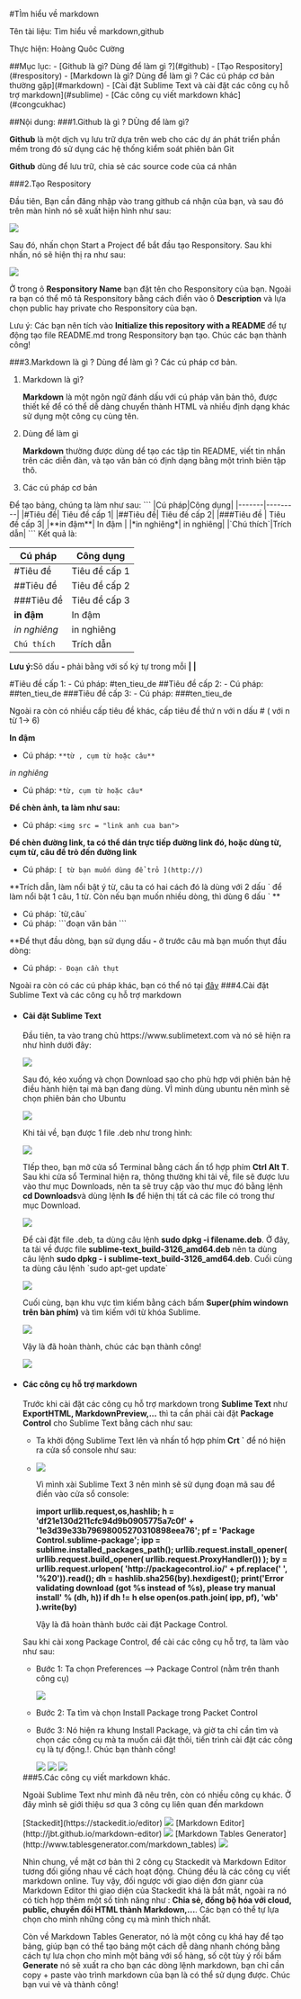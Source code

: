 #TÌm hiểu về markdown
<p>Tên tài liệu: Tìm hiểu về markdown,github</p>
<p>Thực hiện: Hoàng Quôc Cường</p>
##Mục lục:
- [Github là gì? Dùng để làm gì ?](#github)
- [Tạo Respository](#respository)
- [Markdown là gì?  Dùng để làm gì ? Các cú pháp cơ bản thường gặp](#markdown)
- [Cài đặt Sublime Text  và cài đặt các công cụ hỗ trợ markdown](#sublime)
- [Các công cụ viết markdown khác](#congcukhac)

##Nội dung:
<a name = "github"></a>
###1.Github là gì ? DÙng để làm gì?
<p><b>Github</b>  là một dịch vụ lưu trữ dựa trên web cho các dự án phát triển phần mềm trong đó sử dụng các hệ thống kiểm soát phiên bản Git</p>
<p><b>Github</b> dùng để lưu trữ, chia sẻ các source code của cá nhân </p>
<a name = "respository"></a>
###2.Tạo Respository
<p>Đầu tiên, Bạn cần đăng nhập vào trang github cá nhận của bạn, và sau đó trên màn hình nó sẽ xuất hiện hình như sau:</p>
<img src = "http://i.imgur.com/bexnITn.png">
<p>Sau đó, nhấn chọn Start a Project để bắt đầu tạo Responsitory. Sau khi nhấn, nó sẽ hiện thị ra như sau:</p>
<img src = "http://i.imgur.com/X8YVTxX.jpg">
<p>Ở trong ô <b>Responsitory Name</b> bạn đặt tên cho Responsitory của bạn. Ngoài ra bạn có thể mô tả Responsitory bằng cách điền vào ô <b>Description</b> và lựa chọn public
hay private cho Responsitory của bạn. </p>
<p>Lưu ý: Các bạn nên tích vào <b>Initialize this repository with a README </b> để tự động tạo file README.md trong Responsitory bạn tạo. Chúc các bạn thành công!</p>
<a name = "markdown"></a>
###3.Markdown  là gì ? Dùng để làm gì ? Các cú pháp cơ bản.
<ol>
<li>Markdown là gì?</li> 
<p><b>Markdown</b> là một ngôn ngữ đánh dấu với cú pháp văn bản thô, được thiết kế để có thể dễ dàng chuyển thành HTML và nhiều định dạng khác sử dụng một công cụ cùng tên.</p>
<li>Dùng để làm gì</li>
<p><b>Markdown</b> thường được dùng dể tạo các tập tin README, viết tin nhắn trên các diễn đàn, và tạo văn bản có định dạng bằng một trình biên tập thô.</p>
<li>Các cú pháp cơ bản</li>
</ol>
Để tạo bảng, chúng ta làm như sau:
```
|Cú pháp|Công dụng|
|-------|---------|
|#Tiêu đề| Tiêu đề cấp 1|
|##Tiêu đề| Tiêu đề cấp 2|
|###Tiêu đề | Tiêu đề cấp 3|
|**in đậm**| In đậm |
|*in nghiêng*| in nghiêng|
|`Chú thích`|Trích dẫn|
```
Kết quả là:

|Cú pháp|Công dụng|
|-------|---------|
|#Tiêu đề| Tiêu đề cấp 1|
|##Tiêu đề| Tiêu đề cấp 2|
|###Tiêu đề | Tiêu đề cấp 3|
|**in đậm**| In đậm |
|*in nghiêng*| in nghiêng|
|`Chú thích`|Trích dẫn|

<p><b>Lưu ý:</b>Sô dấu <b>-</b> phải bằng với số ký tự trong mỗi <b>| |</b></p>
#Tiêu đề cấp 1:
- Cú pháp: #ten_tieu_de
##Tiêu đề cấp 2:
- Cú pháp: ##ten_tieu_de
###Tiêu đề cấp 3:
- Cú pháp: ###ten_tieu_de

Ngoài ra còn có nhiều cấp tiêu đề khác, cấp tiêu đề thứ n với n dấu # ( với n từ 1-> 6)

**In đậm**

-  Cú pháp: `**từ , cụm từ hoặc câu**`

*in nghiêng* 

- Cú pháp: `*từ, cụm từ hoặc câu*`

**Để chèn ảnh, ta làm như sau:**

- Cú pháp: `<img src = "link anh cua ban">`

**Để chèn đường link, ta có thể dán trực tiếp đường link đó, hoặc dùng từ, cụm từ, câu để trỏ đến đường link**

- Cú pháp: `[ từ bạn muốn dùng để trỏ ](http://)`

**Trích dẫn, làm nổi bật ý từ, câu ta có hai cách đó là dùng với 2 dấu \` để làm nổi bật 1 câu, 1 từ. Còn nếu bạn muốn nhiều dòng, thì dùng 6 dấu \` **

- Cú pháp: \`từ,câu\`
- Cú pháp: \```đoạn văn bản \```

**Để thụt đầu dòng, bạn sử dụng dấu **-** ở trước câu mà bạn muốn thụt đầu dòng:

- Cú pháp: ` - Đoạn cần thụt `

Ngoài ra còn có các cú pháp khác, bạn có thể nó tại [đây](http://daringfireball.net/projects/markdown/syntax)
<a name = "sublime"></a>
###4.Cài đặt Sublime Text và các công cụ hỗ trợ markdown
<ul>
	<li><h4>Cài đặt Sublime  Text</h4></li>
	<p>Đầu tiên, ta vào trang chủ https://www.sublimetext.com và nó sẽ hiện ra như hình dưới đây: </p>
	<img src = "http://i.imgur.com/nCShxC6.jpg">
	<p>Sau đó, kéo xuống và chọn Download sao cho phù hợp với phiên bản hệ điều hành hiện tại mà bạn đang dùng. VÌ mình dùng ubuntu nên mình sẽ chọn phiên bản cho Ubuntu</p>
	<img src = "http://i.imgur.com/Z422yuJ.jpg">
	<p>Khi tải về, bạn được 1 file .deb như trong hình:</p>
	<img src = "http://i.imgur.com/hGXayQQ.jpg">
	<p>TIếp theo, bạn mở cửa sổ Terminal bằng cách ấn tổ hợp phím <b>Ctrl Alt T</b>. Sau khi cửa sổ Terminal hiện ra, thông thường khi tải về, file sẽ được lưu vào thư mục Downloads, nên ta sẽ truy cập vào thư mục đó bằng lệnh <b>cd Downloads</b>và dùng lệnh <b>ls</b> để hiện thị tất cả các file có trong thư mục Download.</p>
	<img src = "http://i.imgur.com/UInPaoW.jpg">
	<p>Để cài đặt file .deb, ta dùng câu lệnh <b>sudo dpkg -i filename.deb</b>. Ở đây, ta tải về được file <b>sublime-text_build-3126_amd64.deb</b> nên ta dùng câu lệnh <b>sudo dpkg - i sublime-text_build-3126_amd64.deb</b>. Cuối cùng ta dùng câu lệnh `sudo apt-get update`</p>
	<img src = "http://i.imgur.com/iMW1am8.jpg">
	<p>Cuối cùng, bạn khu vực tìm kiếm bằng cách bấm <b>Super(phím windown trên bàn phím)</b> và tìm kiếm với từ khóa Sublime.</p> 
	<img src = "http://i.imgur.com/lyiHjyi.jpg">
	<p>Vậy là đã hoàn thành, chúc các bạn thành công!</p>
  <img src = "http://i.imgur.com/PtVgL2B.png">
  <li><h4>Các công cụ hỗ trợ markdown</h4></li>
  <p>Trước khi cài đặt các công cụ hỗ trợ markdown trong <b>Sublime Text</b> như <b>ExportHTML, MarkdownPreview,...</b> thì ta cần phải cài đặt <b>Package Control</b> cho Sublime Text bằng cách như sau:</p>
  <ul>
  <li><p>Ta khởi động Sublime Text lên và nhấn tổ hợp phím <b>Crt `</b> để nó hiện ra cửa sổ console như sau: </p><li>
  <img src = "http://i.imgur.com/WZI8rmB.jpg">
  <p>Vì mình xài Sublime Text 3 nên mình sẽ sử dụng đoạn mã sau để điền vào cửa sổ console:</p>
  <p><b>import urllib.request,os,hashlib; h = 'df21e130d211cfc94d9b0905775a7c0f' + '1e3d39e33b79698005270310898eea76'; pf = 'Package Control.sublime-package'; ipp = sublime.installed_packages_path(); urllib.request.install_opener( urllib.request.build_opener( urllib.request.ProxyHandler()) ); by = urllib.request.urlopen( 'http://packagecontrol.io/' + pf.replace(' ', '%20')).read(); dh = hashlib.sha256(by).hexdigest(); print('Error validating download (got %s instead of %s), please try manual install' % (dh, h)) if dh != h else open(os.path.join( ipp, pf), 'wb' ).write(by) </b></p>
  <p>Vậy là đã hoàn thành bước cài đặt Package Control.</p>
  </ul>
  <p>Sau khi cài xong Package Control, để cài các công cụ hỗ trợ, ta làm vào như sau:</p>
  <ul>
  <li><p>Bước 1: Ta chọn Preferences --> Package Control (nằm trên thanh công cụ)</p></li>
  <img src = "http://i.imgur.com/DuqfyPI.jpg">
  <li><p>Bước 2: Ta tìm và chọn Install Package trong Packet Control<p></li>
  <li><p>Bước 3: Nó hiện ra khung Install Package, và giờ ta chỉ cần tìm và chọn các công cụ mà ta muốn cái đặt thôi, tiến trình cài đặt các công cụ là tự động.!. Chúc bạn thành công!</p></li>
  <img src = "http://i.imgur.com/HMQY5bA.jpg">
  <img src = "http://i.imgur.com/Jqzpp9S.jpg">
  <img src = "http://i.imgur.com/KZwoMxI.jpg">
  </ul>
<a name = "congcukhac"></a>
###5.Các công cụ viết markdown khác.
<p>Ngoài Sublime Text như mình đã nêu trên, còn có nhiều công cụ khác. Ở đây mình sẽ giới thiệu sơ qua 3 công cụ liên quan đến markdown</p>
[Stackedit](https://stackedit.io/editor)
<img src = "http://i.imgur.com/quJ7bkv.jpg">
[Markdown Editor](http://jbt.github.io/markdown-editor)
<img src = "http://i.imgur.com/IO97ULq.jpg">
[Markdown Tables Generator](http://www.tablesgenerator.com/markdown_tables)
<img src = "http://i.imgur.com/C0UwY5T.jpg">
<p>Nhìn chung, về mặt cơ bản thì 2 công cụ Stackedit và Markdown Editor tương đối giống nhau về cách hoạt động. Chúng đều là các công cụ viết markdown online.
Tuy vậy, đối ngược với giao diện đơn gianr của Markdown Editor thì giao diện của Stackedit khá là bắt mắt, ngoài ra nó có tích hợp thêm một số tính năng như :
<b>Chia sẻ, đồng bộ hóa với cloud, public, chuyển đổi HTML thành Markdown,...</b>. Các bạn có thể tự lựa chọn cho mình những công cụ mà mình thích nhất.</p>
<p>Còn về Markdown Tables Generator, nó là một công cụ khá hay để tạo bảng, giúp bạn có thể tạo bảng một cách dễ dàng nhanh chóng bằng cách tự lưa chọn cho mình 
một bảng với số hàng, số cột tùy ý rồi bấm <b>Generate</b> nó sẽ xuất ra cho bạn các dòng lệnh markdown, bạn chỉ cần copy + paste vào trình markdown của bạn là có thể
sử dụng được. Chúc bạn vui vẻ và thành công!</p>
